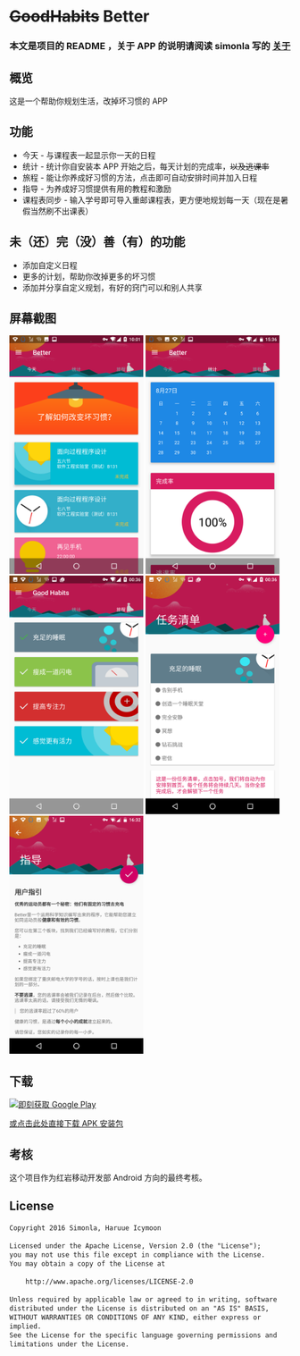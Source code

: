 ~~GoodHabits~~ Better
======================
### 本文是项目的 README ，关于 APP 的说明请阅读 simonla 写的 [关于](ABOUT_APP.md)

## 概览
这是一个帮助你规划生活，改掉坏习惯的 APP    

## 功能
+ 今天 - 与课程表一起显示你一天的日程
+ 统计 - 统计你自安装本 APP 开始之后，每天计划的完成率，~~以及逃课率~~
+ 旅程 - 能让你养成好习惯的方法，点击即可自动安排时间并加入日程
+ 指导 - 为养成好习惯提供有用的教程和激励
+ 课程表同步 - 输入学号即可导入重邮课程表，更方便地规划每一天（现在是暑假当然刷不出课表）

## 未（还）完（没）善（有）的功能
+ 添加自定义日程
+ 更多的计划，帮助你改掉更多的坏习惯
+ 添加并分享自定义规划，有好的窍门可以和别人共享

## 屏幕截图
<img src="readme.res/Screenshot_20160827-100129.png" width="240" height="426.66666666666666666666666666667">
<img src="readme.res/Screenshot_20160827-153623.png" width="240" height="426.66666666666666666666666666667">
<img src="readme.res/Screenshot_20160827-003639.png" width="240" height="426.66666666666666666666666666667">
<img src="readme.res/Screenshot_20160827-003619.png" width="240" height="426.66666666666666666666666666667">
<img src="readme.res/Screenshot_20160827-163201.png" width="240" height="426.66666666666666666666666666667">

## 下载

<a href='https://play.google.com/store/apps/details?id=moe.haruue.goodhabits&utm_source=global_co&utm_medium=prtnr&utm_content=Mar2515&utm_campaign=PartBadge&pcampaignid=MKT-Other-global-all-co-prtnr-py-PartBadge-Mar2515-1'><img alt='即刻获取 Google Play' src='https://play.google.com/intl/en_us/badges/images/generic/zh-cn_badge_web_generic.png' width="215.33333333333333333333333333333" height="83.333333333333333333333333333333"/></a>

[或点击此处直接下载 APK 安装包](app/app-release.apk?raw=true)

## 考核
这个项目作为红岩移动开发部 Android 方向的最终考核。

## License

``` License
Copyright 2016 Simonla, Haruue Icymoon

Licensed under the Apache License, Version 2.0 (the "License");
you may not use this file except in compliance with the License.
You may obtain a copy of the License at

    http://www.apache.org/licenses/LICENSE-2.0

Unless required by applicable law or agreed to in writing, software
distributed under the License is distributed on an "AS IS" BASIS,
WITHOUT WARRANTIES OR CONDITIONS OF ANY KIND, either express or implied.
See the License for the specific language governing permissions and
limitations under the License.

```